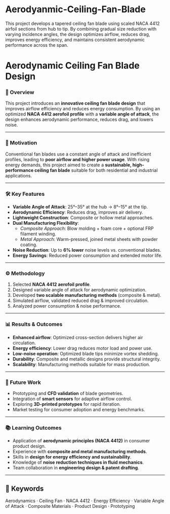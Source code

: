 # Aerodyanmic-Ceiling-Fan-Blade
This project develops a tapered ceiling fan blade using scaled NACA 4412 airfoil sections from hub to tip. By combining gradual size reduction with varying incidence angles, the design optimizes airflow, reduces drag, improves energy efficiency, and maintains consistent aerodynamic performance across the span.
# Aerodynamic Ceiling Fan Blade Design  

### 📌 Overview  
This project introduces an **innovative ceiling fan blade design** that improves airflow efficiency and reduces energy consumption. By using an optimized **NACA 4412 aerofoil profile** with a **variable angle of attack**, the design enhances aerodynamic performance, reduces drag, and lowers noise.  

---

### 🎯 Motivation  
Conventional fan blades use a constant angle of attack and inefficient profiles, leading to **poor airflow and higher power usage**. With rising energy demands, this project aimed to create a **sustainable, high-performance ceiling fan blade** suitable for both residential and industrial applications.  

---

### 🛠 Key Features  
- **Variable Angle of Attack**: 25°–35° at the hub → 8°–15° at the tip.  
- **Aerodynamic Efficiency**: Reduces drag, improves air delivery.  
- **Lightweight Construction**: Composite or hollow metal approaches.  
- **Dual Manufacturing Flexibility**:  
  - *Composite Approach*: Blow molding + foam core + optional FRP filament winding.  
  - *Metal Approach*: Warm-pressed, joined metal sheets with powder coating.  
- **Noise Reduction**: Up to **6% lower** noise levels vs. conventional blades.  
- **Energy Savings**: Reduced power consumption and extended motor life.  

---

### ⚙️ Methodology  
1. Selected **NACA 4412 aerofoil profile**.  
2. Designed variable angle of attack for aerodynamic optimization.  
3. Developed **two scalable manufacturing methods** (composite & metal).  
4. Simulated airflow, validated reduced drag & improved circulation.  
5. Analyzed power consumption & noise performance.  

---

### 📊 Results & Outcomes  
- **Enhanced airflow**: Optimized cross-section delivers higher air circulation.  
- **Energy efficiency**: Lower drag reduces motor load and power use.  
- **Low-noise operation**: Optimized blade tips minimize vortex shedding.  
- **Durability**: Composite and metallic designs provide structural integrity.  
- **Scalability**: Manufacturing methods suitable for mass production.  

---

### 🔮 Future Work  
- Prototyping and **CFD validation** of blade geometries.  
- Integration of **smart sensors** for adaptive airflow control.  
- Exploring **3D-printed prototypes** for rapid iteration.  
- Market testing for consumer adoption and energy benchmarks.  

---




### 📚 Learning Outcomes  
- Application of **aerodynamic principles (NACA 4412)** in consumer product design.  
- Experience with **composite and metal manufacturing methods**.  
- Skills in **design for energy efficiency and sustainability**.  
- Knowledge of **noise reduction techniques in fluid mechanics**.  
- Team collaboration in **engineering design & patent drafting**.  

---

## 🔑 Keywords  
Aerodynamics · Ceiling Fan · NACA 4412 · Energy Efficiency · Variable Angle of Attack · Composite Materials · Product Design · Prototyping  

